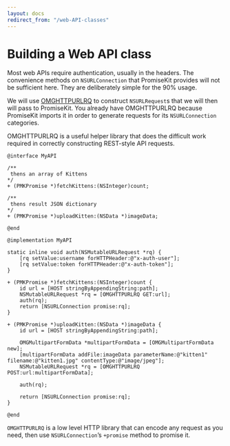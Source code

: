 ```yaml
---
layout: docs
redirect_from: "/web-API-classes"
---
```


#  Building a Web API class

Most web APIs require authentication, usually in the headers. The convenience methods on `NSURLConnection` that PromiseKit provides will not be sufficient here. They are deliberately simple for the 90% usage.

We will use <a href="https://github.com/mxcl/OMGHTTPURLRQ">OMGHTTPURLRQ</a> to construct `NSURLRequest`s that we will then will pass to PromiseKit. You already have OMGHTTPURLRQ because PromiseKit imports it in order to generate requests for its `NSURLConnection` categories.

OMGHTTPURLRQ is a useful helper library that does the difficult work required in correctly constructing REST-style API requests.

```objc
@interface MyAPI

/**
 thens an array of Kittens
*/
+ (PMKPromise *)fetchKittens:(NSInteger)count;

/**
 thens result JSON dictionary
*/
+ (PMKPromise *)uploadKitten:(NSData *)imageData;

@end

@implementation MyAPI

static inline void auth(NSMutableURLRequest *rq) {
    [rq setValue:username forHTTPHeader:@"x-auth-user"];
    [rq setValue:token forHTTPHeader:@"x-auth-token"];
}

+ (PMKPromise *)fetchKittens:(NSInteger)count {
    id url = [HOST stringByAppendingString:path];
    NSMutableURLRequest *rq = [OMGHTTPURLRQ GET:url];
    auth(rq);
    return [NSURLConnection promise:rq];
}

+ (PMKPromise *)uploadKitten:(NSData *)imageData {
    id url = [HOST stringByAppendingString:path];
    
    OMGMultipartFormData *multipartFormData = [OMGMultipartFormData new];
    [multipartFormData addFile:imageData parameterName:@"kitten1" filename:@"kitten1.jpg" contentType:@"image/jpeg"];
    NSMutableURLRequest *rq = [OMGHTTPURLRQ POST:url:multipartFormData];

    auth(rq);

    return [NSURLConnection promise:rq];
}

@end
```

`OMGHTTPURLRQ` is a low level HTTP library that can encode any request as you need, then use `NSURLConnection`’s `+promise` method to promise it.
